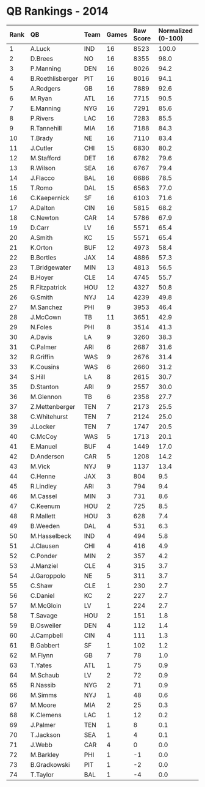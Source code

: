 # QB Rankings - 2014

| Rank | QB               | Team | Games | Raw Score | Normalized (0-100) |
| :----| :----------------| :----| :-----| :---------| :------------------|
| 1    | A.Luck           | IND  | 16    | 8523      | 100.0              |
| 2    | D.Brees          | NO   | 16    | 8355      | 98.0               |
| 3    | P.Manning        | DEN  | 16    | 8026      | 94.2               |
| 4    | B.Roethlisberger | PIT  | 16    | 8016      | 94.1               |
| 5    | A.Rodgers        | GB   | 16    | 7889      | 92.6               |
| 6    | M.Ryan           | ATL  | 16    | 7715      | 90.5               |
| 7    | E.Manning        | NYG  | 16    | 7291      | 85.6               |
| 8    | P.Rivers         | LAC  | 16    | 7283      | 85.5               |
| 9    | R.Tannehill      | MIA  | 16    | 7188      | 84.3               |
| 10   | T.Brady          | NE   | 16    | 7110      | 83.4               |
| 11   | J.Cutler         | CHI  | 15    | 6830      | 80.2               |
| 12   | M.Stafford       | DET  | 16    | 6782      | 79.6               |
| 13   | R.Wilson         | SEA  | 16    | 6767      | 79.4               |
| 14   | J.Flacco         | BAL  | 16    | 6686      | 78.5               |
| 15   | T.Romo           | DAL  | 15    | 6563      | 77.0               |
| 16   | C.Kaepernick     | SF   | 16    | 6103      | 71.6               |
| 17   | A.Dalton         | CIN  | 16    | 5815      | 68.2               |
| 18   | C.Newton         | CAR  | 14    | 5786      | 67.9               |
| 19   | D.Carr           | LV   | 16    | 5571      | 65.4               |
| 20   | A.Smith          | KC   | 15    | 5571      | 65.4               |
| 21   | K.Orton          | BUF  | 12    | 4973      | 58.4               |
| 22   | B.Bortles        | JAX  | 14    | 4886      | 57.3               |
| 23   | T.Bridgewater    | MIN  | 13    | 4813      | 56.5               |
| 24   | B.Hoyer          | CLE  | 14    | 4745      | 55.7               |
| 25   | R.Fitzpatrick    | HOU  | 12    | 4327      | 50.8               |
| 26   | G.Smith          | NYJ  | 14    | 4239      | 49.8               |
| 27   | M.Sanchez        | PHI  | 9     | 3953      | 46.4               |
| 28   | J.McCown         | TB   | 11    | 3651      | 42.9               |
| 29   | N.Foles          | PHI  | 8     | 3514      | 41.3               |
| 30   | A.Davis          | LA   | 9     | 3260      | 38.3               |
| 31   | C.Palmer         | ARI  | 6     | 2687      | 31.6               |
| 32   | R.Griffin        | WAS  | 9     | 2676      | 31.4               |
| 33   | K.Cousins        | WAS  | 6     | 2660      | 31.2               |
| 34   | S.Hill           | LA   | 8     | 2615      | 30.7               |
| 35   | D.Stanton        | ARI  | 9     | 2557      | 30.0               |
| 36   | M.Glennon        | TB   | 6     | 2358      | 27.7               |
| 37   | Z.Mettenberger   | TEN  | 7     | 2173      | 25.5               |
| 38   | C.Whitehurst     | TEN  | 7     | 2124      | 25.0               |
| 39   | J.Locker         | TEN  | 7     | 1747      | 20.5               |
| 40   | C.McCoy          | WAS  | 5     | 1713      | 20.1               |
| 41   | E.Manuel         | BUF  | 4     | 1449      | 17.0               |
| 42   | D.Anderson       | CAR  | 5     | 1208      | 14.2               |
| 43   | M.Vick           | NYJ  | 9     | 1137      | 13.4               |
| 44   | C.Henne          | JAX  | 3     | 804       | 9.5                |
| 45   | R.Lindley        | ARI  | 3     | 794       | 9.4                |
| 46   | M.Cassel         | MIN  | 3     | 731       | 8.6                |
| 47   | C.Keenum         | HOU  | 2     | 725       | 8.5                |
| 48   | R.Mallett        | HOU  | 3     | 628       | 7.4                |
| 49   | B.Weeden         | DAL  | 4     | 531       | 6.3                |
| 50   | M.Hasselbeck     | IND  | 4     | 494       | 5.8                |
| 51   | J.Clausen        | CHI  | 4     | 416       | 4.9                |
| 52   | C.Ponder         | MIN  | 2     | 357       | 4.2                |
| 53   | J.Manziel        | CLE  | 4     | 315       | 3.7                |
| 54   | J.Garoppolo      | NE   | 5     | 311       | 3.7                |
| 55   | C.Shaw           | CLE  | 1     | 230       | 2.7                |
| 56   | C.Daniel         | KC   | 2     | 227       | 2.7                |
| 57   | M.McGloin        | LV   | 1     | 224       | 2.7                |
| 58   | T.Savage         | HOU  | 2     | 151       | 1.8                |
| 59   | B.Osweiler       | DEN  | 4     | 112       | 1.4                |
| 60   | J.Campbell       | CIN  | 4     | 111       | 1.3                |
| 61   | B.Gabbert        | SF   | 1     | 102       | 1.2                |
| 62   | M.Flynn          | GB   | 7     | 78        | 1.0                |
| 63   | T.Yates          | ATL  | 1     | 75        | 0.9                |
| 64   | M.Schaub         | LV   | 2     | 72        | 0.9                |
| 65   | R.Nassib         | NYG  | 2     | 71        | 0.9                |
| 66   | M.Simms          | NYJ  | 1     | 48        | 0.6                |
| 67   | M.Moore          | MIA  | 2     | 25        | 0.3                |
| 68   | K.Clemens        | LAC  | 1     | 12        | 0.2                |
| 69   | J.Palmer         | TEN  | 1     | 8         | 0.1                |
| 70   | T.Jackson        | SEA  | 1     | 4         | 0.1                |
| 71   | J.Webb           | CAR  | 4     | 0         | 0.0                |
| 72   | M.Barkley        | PHI  | 1     | -1        | 0.0                |
| 73   | B.Gradkowski     | PIT  | 1     | -2        | 0.0                |
| 74   | T.Taylor         | BAL  | 1     | -4        | 0.0                |

